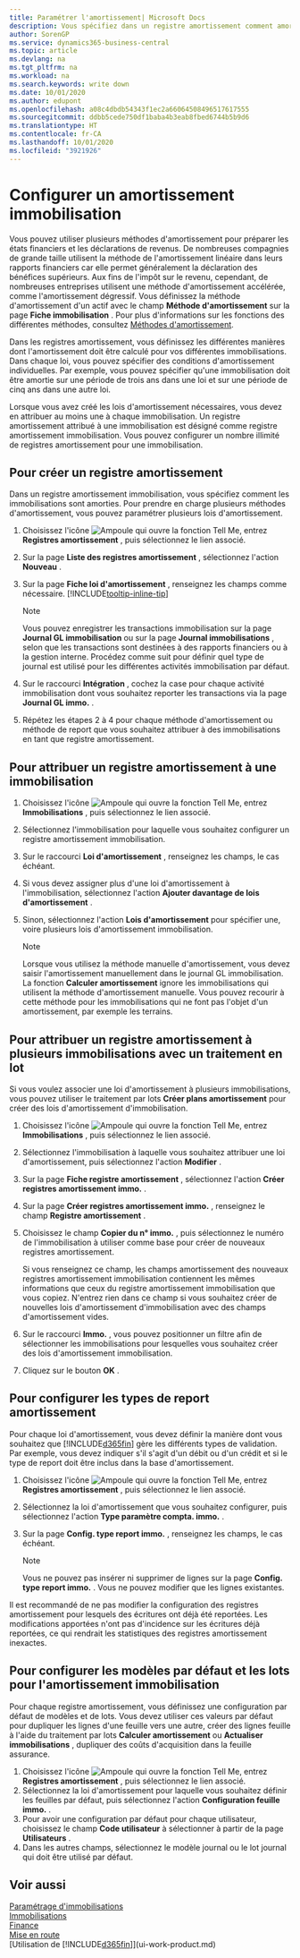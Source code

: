 ```yaml
---
title: Paramétrer l'amortissement| Microsoft Docs
description: Vous spécifiez dans un registre amortissement comment amortir ou déprécier les immobilisations.
author: SorenGP
ms.service: dynamics365-business-central
ms.topic: article
ms.devlang: na
ms.tgt_pltfrm: na
ms.workload: na
ms.search.keywords: write down
ms.date: 10/01/2020
ms.author: edupont
ms.openlocfilehash: a08c4dbdb54343f1ec2a66064508496517617555
ms.sourcegitcommit: ddbb5cede750df1baba4b3eab8fbed6744b5b9d6
ms.translationtype: HT
ms.contentlocale: fr-CA
ms.lasthandoff: 10/01/2020
ms.locfileid: "3921926"
---
```

# <a name="set-up-fixed-asset-depreciation"></a>Configurer un amortissement immobilisation
 Vous pouvez utiliser plusieurs méthodes d'amortissement pour préparer les états financiers et les déclarations de revenus. De nombreuses compagnies de grande taille utilisent la méthode de l'amortissement linéaire dans leurs rapports financiers car elle permet généralement la déclaration des bénéfices supérieurs. Aux fins de l'impôt sur le revenu, cependant, de nombreuses entreprises utilisent une méthode d'amortissement accélérée, comme l'amortissement dégressif. Vous définissez la méthode d'amortissement d'un actif avec le champ **Méthode d'amortissement** sur la page **Fiche immobilisation** . Pour plus d'informations sur les fonctions des différentes méthodes, consultez [Méthodes d'amortissement](fa-depreciation-methods.md).

 Dans les registres amortissement, vous définissez les différentes manières dont l'amortissement doit être calculé pour vos différentes immobilisations. Dans chaque loi, vous pouvez spécifier des conditions d'amortissement individuelles. Par exemple, vous pouvez spécifier qu'une immobilisation doit être amortie sur une période de trois ans dans une loi et sur une période de cinq ans dans une autre loi.

 Lorsque vous avez créé les lois d'amortissement nécessaires, vous devez en attribuer au moins une à chaque immobilisation. Un registre amortissement attribué à une immobilisation est désigné comme registre amortissement immobilisation. Vous pouvez configurer un nombre illimité de registres amortissement pour une immobilisation. 

## <a name="to-create-a-depreciation-book"></a>Pour créer un registre amortissement
Dans un registre amortissement immobilisation, vous spécifiez comment les immobilisations sont amorties. Pour prendre en charge plusieurs méthodes d'amortissement, vous pouvez paramétrer plusieurs lois d'amortissement.  

1. Choisissez l'icône ![Ampoule qui ouvre la fonction Tell Me](media/ui-search/search_small.png "Dites-moi ce que vous voulez faire"), entrez **Registres amortissement** , puis sélectionnez le lien associé.
2. Sur la page **Liste des registres amortissement** , sélectionnez l'action **Nouveau** .
3. Sur la page **Fiche loi d'amortissement** , renseignez les champs comme nécessaire. [!INCLUDE[tooltip-inline-tip](includes/tooltip-inline-tip_md.md)]

    > [!NOTE]  
    >   Vous pouvez enregistrer les transactions immobilisation sur la page **Journal GL immobilisation** ou sur la page **Journal immobilisations** , selon que les transactions sont destinées à des rapports financiers ou à la gestion interne. Procédez comme suit pour définir quel type de journal est utilisé pour les différentes activités immobilisation par défaut.
4. Sur le raccourci **Intégration** , cochez la case pour chaque activité immobilisation dont vous souhaitez reporter les transactions via la page **Journal GL immo.** .
5. Répétez les étapes 2 à 4 pour chaque méthode d'amortissement ou méthode de report que vous souhaitez attribuer à des immobilisations en tant que registre amortissement.

## <a name="to-assign-a-depreciation-book-to-a-fixed-asset"></a>Pour attribuer un registre amortissement à une immobilisation
1. Choisissez l'icône ![Ampoule qui ouvre la fonction Tell Me](media/ui-search/search_small.png "Dites-moi ce que vous voulez faire"), entrez **Immobilisations** , puis sélectionnez le lien associé.
2. Sélectionnez l'immobilisation pour laquelle vous souhaitez configurer un registre amortissement immobilisation.
3. Sur le raccourci **Loi d'amortissement** , renseignez les champs, le cas échéant.
4. Si vous devez assigner plus d'une loi d'amortissement à l'immobilisation, sélectionnez l'action **Ajouter davantage de lois d'amortissement** .
5. Sinon, sélectionnez l'action **Lois d'amortissement** pour spécifier une, voire plusieurs lois d'amortissement immobilisation.

    > [!NOTE]  
    >   Lorsque vous utilisez la méthode manuelle d'amortissement, vous devez saisir l'amortissement manuellement dans le journal GL immobilisation. La fonction **Calculer amortissement** ignore les immobilisations qui utilisent la méthode d'amortissement manuelle. Vous pouvez recourir à cette méthode pour les immobilisations qui ne font pas l'objet d'un amortissement, par exemple les terrains.

## <a name="to-assign-a-depreciation-book-to-multiple-fixed-assets-with-a-batch-job"></a>Pour attribuer un registre amortissement à plusieurs immobilisations avec un traitement en lot
Si vous voulez associer une loi d'amortissement à plusieurs immobilisations, vous pouvez utiliser le traitement par lots **Créer plans amortissement** pour créer des lois d'amortissement d'immobilisation.  

1. Choisissez l'icône ![Ampoule qui ouvre la fonction Tell Me](media/ui-search/search_small.png "Dites-moi ce que vous voulez faire"), entrez **Immobilisations** , puis sélectionnez le lien associé.
2. Sélectionnez l'immobilisation à laquelle vous souhaitez attribuer une loi d'amortissement, puis sélectionnez l'action **Modifier** .
3. Sur la page **Fiche registre amortissement** , sélectionnez l'action **Créer registres amortissement immo.** .
4. Sur la page **Créer registres amortissement immo.** , renseignez le champ **Registre amortissement** .
5. Choisissez le champ **Copier du n° immo.** , puis sélectionnez le numéro de l'immobilisation à utiliser comme base pour créer de nouveaux registres amortissement.

    Si vous renseignez ce champ, les champs amortissement des nouveaux registres amortissement immobilisation contiennent les mêmes informations que ceux du registre amortissement immobilisation que vous copiez. N'entrez rien dans ce champ si vous souhaitez créer de nouvelles lois d'amortissement d'immobilisation avec des champs d'amortissement vides.  
6. Sur le raccourci **Immo.** , vous pouvez positionner un filtre afin de sélectionner les immobilisations pour lesquelles vous souhaitez créer des lois d'amortissement immobilisation.
7. Cliquez sur le bouton **OK** .

## <a name="to-set-up-depreciation-posting-types"></a>Pour configurer les types de report amortissement
Pour chaque loi d'amortissement, vous devez définir la manière dont vous souhaitez que [!INCLUDE[d365fin](includes/d365fin_md.md)] gère les différents types de validation. Par exemple, vous devez indiquer s'il s'agit d'un débit ou d'un crédit et si le type de report doit être inclus dans la base d'amortissement.  

1. Choisissez l'icône ![Ampoule qui ouvre la fonction Tell Me](media/ui-search/search_small.png "Dites-moi ce que vous voulez faire"), entrez **Registres amortissement** , puis sélectionnez le lien associé.  
2. Sélectionnez la loi d'amortissement que vous souhaitez configurer, puis sélectionnez l'action **Type paramètre compta. immo.** .
3. Sur la page **Config. type report immo.** , renseignez les champs, le cas échéant.

    > [!NOTE]  
    >   Vous ne pouvez pas insérer ni supprimer de lignes sur la page **Config. type report immo.** . Vous ne pouvez modifier que les lignes existantes.

Il est recommandé de ne pas modifier la configuration des registres amortissement pour lesquels des écritures ont déjà été reportées. Les modifications apportées n'ont pas d'incidence sur les écritures déjà reportées, ce qui rendrait les statistiques des registres amortissement inexactes.

## <a name="to-set-up-default-templates-and-batches-for-fixed-asset-depreciation"></a>Pour configurer les modèles par défaut et les lots pour l'amortissement immobilisation
Pour chaque registre amortissement, vous définissez une configuration par défaut de modèles et de lots. Vous devez utiliser ces valeurs par défaut pour dupliquer les lignes d'une feuille vers une autre, créer des lignes feuille à l'aide du traitement par lots **Calculer amortissement** ou **Actualiser immobilisations** , dupliquer des coûts d'acquisition dans la feuille assurance.  

1. Choisissez l'icône ![Ampoule qui ouvre la fonction Tell Me](media/ui-search/search_small.png "Dites-moi ce que vous voulez faire"), entrez **Registres amortissement** , puis sélectionnez le lien associé.  
2. Sélectionnez la loi d'amortissement pour laquelle vous souhaitez définir les feuilles par défaut, puis sélectionnez l'action **Configuration feuille immo.** .  
3. Pour avoir une configuration par défaut pour chaque utilisateur, choisissez le champ **Code utilisateur** à sélectionner à partir de la page **Utilisateurs** .  
4. Dans les autres champs, sélectionnez le modèle journal ou le lot journal qui doit être utilisé par défaut.  

## <a name="see-also"></a>Voir aussi
[Paramétrage d'immobilisations](fa-setup.md)  
[Immobilisations](fa-manage.md)  
[Finance](finance.md)  
[Mise en route](product-get-started.md)  
[Utilisation de [!INCLUDE[d365fin](includes/d365fin_md.md)]](ui-work-product.md)
